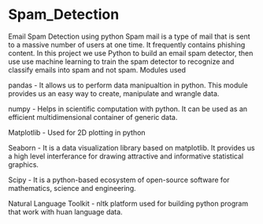 # Spam_Detection
Email Spam Detection using python
Spam mail is a type of mail that is sent to a massive number of users at one time. It frequently contains phishing content. In this project we use Python to build an email spam detector, then use use machine learning to train the spam detector to recognize and classify emails into spam and not spam.
Modules used

pandas -
It allows us to perform data manipualtion in python. This module provides us an easy way to create, manipulate and wrangle data.

numpy -
Helps in scientific computation with python. It can be used as an efficient multidimensional container of generic data.

Matplotlib - 
Used for 2D plotting in python

Seaborn - 
It is a data visualization library based on matplotlib. It provides us a high level interferance for drawing attractive and informative statistical graphics.

Scipy - 
It is a python-based ecosystem of open-source software for mathematics, science and engineering.

Natural Language Toolkit -
nltk platform used for building python program that work with huan language data.
